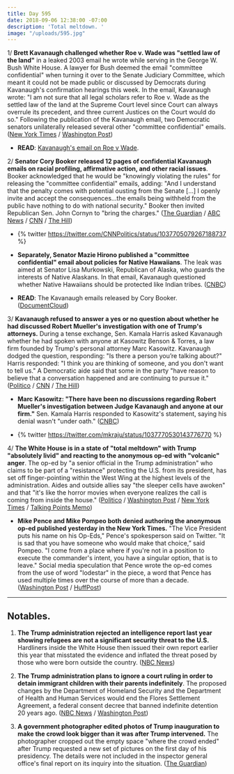 ```yaml
---
title: Day 595
date: 2018-09-06 12:38:00 -07:00
description: 'Total meltdown. '
image: "/uploads/595.jpg"
---
```


1/ **Brett Kavanaugh challenged whether Roe v. Wade was "settled law of the land"** in a leaked 2003 email he wrote while serving in the George W. Bush White House. A lawyer for Bush deemed the email "committee confidential" when turning it over to the Senate Judiciary Committee, which meant it could not be made public or discussed by Democrats during Kavanaugh's confirmation hearings this week. In the email, Kavanaugh wrote: "I am not sure that all legal scholars refer to Roe v. Wade as the settled law of the land at the Supreme Court level since Court can always overrule its precedent, and three current Justices on the Court would do so." Following the publication of the Kavanaugh email, two Democratic senators unilaterally released several other "committee confidential" emails. ([New York Times](https://www.nytimes.com/2018/09/06/us/politics/kavanaugh-leaked-documents.html) / [Washington Post](https://www.washingtonpost.com/politics/courts_law/kavanaugh-advised-against-calling-roe-v-wade-settled-law-while-a-white-house-lawyer/2018/09/06/f30216dc-b1df-11e8-a20b-5f4f84429666_story.html?utm_term=.a658c7c87158))

* **READ**: [Kavanaugh's email on Roe v Wade](https://int.nyt.com/data/documenthelper/269-kavanaugh-email-re-whether-roe/e6dbbda94dd204fe02af/optimized/full.pdf#page=1).

2/ **Senator Cory Booker released 12 pages of confidential Kavanaugh emails on racial profiling, affirmative action, and other racial issues**. Booker acknowledged that he would be "knowingly violating the rules" for releasing the "committee confidential" emails, adding: "And I understand that the penalty comes with potential ousting from the Senate \[...\] I openly invite and accept the consequences...the emails being withheld from the public have nothing to do with national security." Booker then invited Republican Sen. John Cornyn to "bring the charges." ([The Guardian](https://www.theguardian.com/us-news/2018/sep/06/brett-kavanaugh-hearings-third-day-documents-leaked) / [ABC News](https://abcnews.go.com/Politics/democrats-threaten-release-confidential-kavanaugh-documents/story?id=57643589) / [CNN](https://www.cnn.com/2018/09/06/politics/kavanaugh-hearing-document-booker-testimony/index.html) / [The Hill](http://thehill.com/homenews/senate/405324-booker-releasing-committee-confidential-documents))

* {% twitter https://twitter.com/CNNPolitics/status/1037705079267188737 %}

* **Separately, Senator Mazie Hirono published a "committee confidential" email about policies for Native Hawaiians**. The leak was aimed at Senator Lisa Murkowski, Republican of Alaska, who guards the interests of Native Alaskans. In that email, Kavanaugh questioned whether Native Hawaiians should be protected like Indian tribes. ([CNBC](https://www.cnbc.com/2018/09/06/democratic-senators-say-they-will-risk-expulsion-fight-to-release-kavanaugh-documents.html))

* **READ**: The Kavanaugh emails released by Cory Booker. ([DocumentCloud](https://www.documentcloud.org/documents/4834230-387988906-Booker-Confidential-Kavanaugh-Hearing.html#pages/p1))

3/ **Kavanaugh refused to answer a yes or no question about whether  he had discussed Robert Mueller's investigation with one of Trump's attorneys.** During a tense exchange, Sen. Kamala Harris asked Kavanaugh whether he had spoken with anyone at Kasowitz Benson & Torres, a law firm founded by Trump's personal attorney Marc Kasowitz. Kavanaugh dodged the question, responding: "Is there a person you’re talking about?" Harris responded: "I think you are thinking of someone, and you don't want to tell us." A Democratic aide said that some in the party "have reason to believe that a conversation happened and are continuing to pursue it." ([Politico](https://www.politico.com/story/2018/09/05/kavanaugh-mueller-probe-hearings-809115) / [CNN](https://www.cnn.com/2018/09/06/politics/kamala-harris-brett-kavanaugh-hearing/index.html) / [The Hill](http://thehill.com/homenews/senate/405300-kavanaugh-declines-to-answer-question-on-whether-hes-talked-about-mueller))

* **Marc Kasowitz: "There have been no discussions regarding Robert Mueller's investigation between Judge Kavanaugh and anyone at our firm."** Sen. Kamala Harris responded to Kasowitz's statement, saying his denial wasn't "under oath." ([CNBC](https://www.cnbc.com/2018/09/06/marc-kasowitz-denies-kavanaugh-ever-spoke-to-anyone-at-his-firm.html))

* {% twitter https://twitter.com/mkraju/status/1037770530143776770 %}

4/ **The White House is in a state of "total meltdown" with Trump "absolutely livid" and reacting to the anonymous op-ed with "volcanic" anger**. The op-ed by "a senior official in the Trump administration" who claims to be part of a "resistance" protecting the U.S. from its president, has set off finger-pointing within the West Wing at the highest levels of the administration. Aides and outside allies say "the sleeper cells have awoken" and that "it's like the horror movies when everyone realizes the call is coming from inside the house." ([Politico](https://www.politico.com/story/2018/09/05/trump-official-comes-out-against-the-president-in-anonymous-times-op-ed-808714) / [Washington Post](https://www.washingtonpost.com/politics/the-sleeper-cells-have-awoken-trump-and-aides-shaken-by-resistance-op-ed/2018/09/05/ecdf423c-b14b-11e8-a20b-5f4f84429666_story.html) / [New York Times](https://www.nytimes.com/2018/09/05/us/politics/trump-new-york-times-anonymous-editorial.html) / [Talking Points Memo](https://talkingpointsmemo.com/news/total-meldown-hunt-op-ed-author-escalates))

* **Mike Pence and Mike Pompeo both denied authoring the anonymous op-ed published yesterday in the New York Times.** "The Vice President puts his name on his Op-Eds," Pence's spokesperson said on Twitter. "It is sad that you have someone who would make that choice,” said Pompeo. "I come from a place where if you're not in a position to execute the commander's intent, you have a singular option, that is to leave." Social media speculation that Pence wrote the op-ed comes from the use of word "lodestar" in the piece, a word that Pence has used multiple times over the course of more than a decade. ([Washington Post](https://www.washingtonpost.com/politics/pence-pompeo-deny-authorship-of-anonymous-new-york-times-op-ed-on-trump/2018/09/06/ca116fd2-b1c3-11e8-a20b-5f4f84429666_story.html?utm_term=.ea66a563afb6) / [HuffPost](https://www.huffingtonpost.com/entry/lodestar-mike-pence-anonymous-new-york-times_us_5b905dd5e4b0511db3dec1e1))

---

## Notables.

1. **The Trump administration rejected an intelligence report last year showing refugees are not a significant security threat to the U.S.** Hardliners inside the White House then issued their own report earlier this year that misstated the evidence and inflated the threat posed by those who were born outside the country. ([NBC News](https://www.nbcnews.com/politics/immigration/trump-admin-rejected-report-showing-refugees-did-not-pose-major-n906681))

2. **The Trump administration plans to ignore a court ruling in order to detain immigrant children with their parents indefinitely**. The proposed changes by the Department of Homeland Security and the Department of Health and Human Services would end the Flores Settlement Agreement, a federal consent decree that banned indefinite detention 20 years ago. ([NBC News](https://www.nbcnews.com/politics/immigration/trump-admin-plans-hold-migrant-kids-indefinitely-defying-decades-old-n907006) / [Washington Post](https://www.washingtonpost.com/world/national-security/trump-administration-to-circumvent-court-limits-on-detention-of-child-migrants/2018/09/06/181d376c-b1bd-11e8-a810-4d6b627c3d5d_story.html))

3. **A government photographer edited photos of Trump inauguration to make the crowd look bigger than it was after Trump intervened.** The photographer cropped out the empty space "where the crowd ended" after Trump requested a new set of pictures on the first day of his presidency. The details were not included in the inspector general office's final report on its inquiry into the situation. ([The Guardian](https://www.theguardian.com/world/2018/sep/06/donald-trump-inauguration-crowd-size-photos-edited))